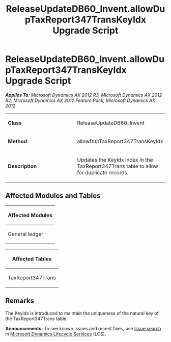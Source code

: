 ﻿---
title: ReleaseUpdateDB60_Invent.allowDupTaxReport347TransKeyIdx Upgrade Script
TOCTitle: ReleaseUpdateDB60_Invent.allowDupTaxReport347TransKeyIdx Upgrade Script
ms:assetid: dc098a72-9747-62d1-1b20-5a8cfadebab2
ms:mtpsurl: https://msdn.microsoft.com/en-us/library/JJ737182(v=AX.60)
ms:contentKeyID: 49711625
ms.date: 05/18/2015
mtps_version: v=AX.60
---

# ReleaseUpdateDB60\_Invent.allowDupTaxReport347TransKeyIdx Upgrade Script 


_**Applies To:** Microsoft Dynamics AX 2012 R3, Microsoft Dynamics AX 2012 R2, Microsoft Dynamics AX 2012 Feature Pack, Microsoft Dynamics AX 2012_

<table>
<colgroup>
<col style="width: 50%" />
<col style="width: 50%" />
</colgroup>
<tbody>
<tr class="odd">
<td><p><strong>Class</strong></p></td>
<td><p>ReleaseUpdateDB60_Invent</p></td>
</tr>
<tr class="even">
<td><p><strong>Method</strong></p></td>
<td><p>allowDupTaxReport347TransKeyIdx</p></td>
</tr>
<tr class="odd">
<td><p><strong>Description</strong></p></td>
<td><p>Updates the KeyIdx index in the TaxReport347Trans table to allow for duplicate records.</p></td>
</tr>
</tbody>
</table>


## Affected Modules and Tables

<table>
<colgroup>
<col style="width: 100%" />
</colgroup>
<thead>
<tr class="header">
<th><p>Affected Modules</p></th>
</tr>
</thead>
<tbody>
<tr class="odd">
<td><p>General ledger</p></td>
</tr>
</tbody>
</table>


<table>
<colgroup>
<col style="width: 100%" />
</colgroup>
<thead>
<tr class="header">
<th><p>Affected Tables</p></th>
</tr>
</thead>
<tbody>
<tr class="odd">
<td><p>TaxReport347Trans</p></td>
</tr>
</tbody>
</table>


## Remarks

The KeyIdx is introduced to maintain the uniqueness of the natural key of the TaxReport347Trans table.

  
**Announcements:** To see known issues and recent fixes, use [Issue search](http://go.microsoft.com/fwlink/?linkid=389258) in [Microsoft Dynamics Lifecycle Services](http://go.microsoft.com/fwlink/?linkid=306505) (LCS).

